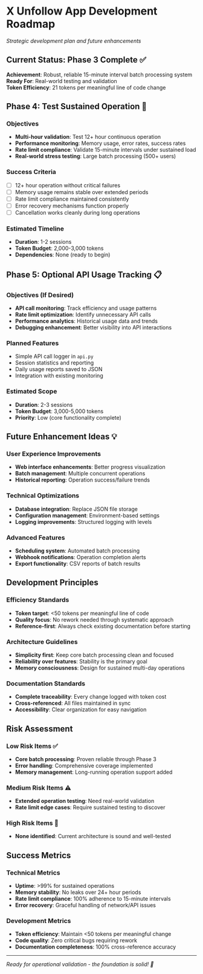 # X Unfollow App Development Roadmap

*Strategic development plan and future enhancements*

## Current Status: Phase 3 Complete ✅

**Achievement**: Robust, reliable 15-minute interval batch processing system  
**Ready For**: Real-world testing and validation  
**Token Efficiency**: 21 tokens per meaningful line of code change  

## Phase 4: Test Sustained Operation 🎯

### Objectives
- **Multi-hour validation**: Test 12+ hour continuous operation
- **Performance monitoring**: Memory usage, error rates, success rates  
- **Rate limit compliance**: Validate 15-minute intervals under sustained load
- **Real-world stress testing**: Large batch processing (500+ users)

### Success Criteria
- [ ] 12+ hour operation without critical failures
- [ ] Memory usage remains stable over extended periods
- [ ] Rate limit compliance maintained consistently
- [ ] Error recovery mechanisms function properly
- [ ] Cancellation works cleanly during long operations

### Estimated Timeline
- **Duration**: 1-2 sessions
- **Token Budget**: 2,000-3,000 tokens
- **Dependencies**: None (ready to begin)

## Phase 5: Optional API Usage Tracking 📋

### Objectives (If Desired)
- **API call monitoring**: Track efficiency and usage patterns
- **Rate limit optimization**: Identify unnecessary API calls
- **Performance analytics**: Historical usage data and trends
- **Debugging enhancement**: Better visibility into API interactions

### Planned Features
- Simple API call logger in `api.py`
- Session statistics and reporting
- Daily usage reports saved to JSON
- Integration with existing monitoring

### Estimated Scope
- **Duration**: 2-3 sessions  
- **Token Budget**: 3,000-5,000 tokens
- **Priority**: Low (core functionality complete)

## Future Enhancement Ideas 💡

### User Experience Improvements
- **Web interface enhancements**: Better progress visualization
- **Batch management**: Multiple concurrent operations
- **Historical reporting**: Operation success/failure trends

### Technical Optimizations  
- **Database integration**: Replace JSON file storage
- **Configuration management**: Environment-based settings
- **Logging improvements**: Structured logging with levels

### Advanced Features
- **Scheduling system**: Automated batch processing
- **Webhook notifications**: Operation completion alerts
- **Export functionality**: CSV reports of batch results

## Development Principles

### Efficiency Standards
- **Token target**: <50 tokens per meaningful line of code
- **Quality focus**: No rework needed through systematic approach
- **Reference-first**: Always check existing documentation before starting

### Architecture Guidelines
- **Simplicity first**: Keep core batch processing clean and focused
- **Reliability over features**: Stability is the primary goal
- **Memory consciousness**: Design for sustained multi-day operations

### Documentation Standards
- **Complete traceability**: Every change logged with token cost
- **Cross-referenced**: All files maintained in sync
- **Accessibility**: Clear organization for easy navigation

## Risk Assessment

### Low Risk Items ✅
- **Core batch processing**: Proven reliable through Phase 3
- **Error handling**: Comprehensive coverage implemented
- **Memory management**: Long-running operation support added

### Medium Risk Items ⚠️  
- **Extended operation testing**: Need real-world validation
- **Rate limit edge cases**: Require sustained testing to discover

### High Risk Items 🚨
- **None identified**: Current architecture is sound and well-tested

## Success Metrics

### Technical Metrics
- **Uptime**: >99% for sustained operations
- **Memory stability**: No leaks over 24+ hour periods  
- **Rate limit compliance**: 100% adherence to 15-minute intervals
- **Error recovery**: Graceful handling of network/API issues

### Development Metrics
- **Token efficiency**: Maintain <50 tokens per meaningful change
- **Code quality**: Zero critical bugs requiring rework
- **Documentation completeness**: 100% cross-reference accuracy

---

*Ready for operational validation - the foundation is solid! 🚀*
